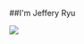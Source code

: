 

##I'm Jeffery Ryu

<!--![header](https://capsule-render.vercel.app/api?type=wave&color=auto&height=300&section=header&text=A_Value_Createor_RyuHa&fontSize=50)-->

<img src="https://img.shields.io/badge/Flutter-#02569B?style=for-the-badge&logo=Flutter&logoColor=white">

<!--
**RyuhaJeffery/RyuhaJeffery** is a ✨ _special_ ✨ repository because its `README.md` (this file) appears on your GitHub profile.

Here are some ideas to get you started:

- 🔭 I’m currently working on ...
- 🌱 I’m currently learning ...
- 👯 I’m looking to collaborate on ...
- 🤔 I’m looking for help with ...
- 💬 Ask me about ...
- 📫 How to reach me: ...
- 😄 Pronouns: ...
- ⚡ Fun fact: ...
-->
